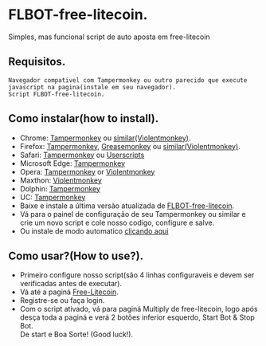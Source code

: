 # FLBOT-free-litecoin.
Simples, mas funcional script de auto aposta em free-litecoin

## Requisitos.
	Navegador compativel com Tampermonkey ou outro parecido que execute javascript na pagina(instale em seu navegador).
	Script FLBOT-free-litecoin.
	
## Como instalar(how to install).
* Chrome: [Tampermonkey](https://chrome.google.com/webstore/detail/tampermonkey/dhdgffkkebhmkfjojejmpbldmpobfkfo/related?hl=pt-BR) ou [similar(Violentmonkey)](https://chrome.google.com/webstore/detail/violentmonkey/jinjaccalgkegednnccohejagnlnfdag?hl=pt-BR).</br>
* Firefox: [Tampermonkey](https://addons.mozilla.org/pt-BR/firefox/addon/tampermonkey/), [Greasemonkey](https://addons.mozilla.org/firefox/addon/greasemonkey/) ou [similar(Violentmonkey)](https://addons.mozilla.org/pt-BR/firefox/addon/violentmonkey/).</br>
* Safari: [Tampermonkey](http://tampermonkey.net/?browser=safari) ou [Userscripts](https://apps.apple.com/app/userscripts/id1463298887)
* Microsoft Edge: [Tampermonkey](https://www.microsoft.com/store/p/tampermonkey/9nblggh5162s)
* Opera: [Tampermonkey](https://addons.opera.com/extensions/details/tampermonkey-beta/) or [Violentmonkey](https://violentmonkey.github.io/get-it/)
* Maxthon: [Violentmonkey](http://extension.maxthon.com/detail/index.php?view_id=1680)
* Dolphin: [Tampermonkey](https://play.google.com/store/apps/details?id=net.tampermonkey.dolphin)
* UC: [Tampermonkey](https://www.tampermonkey.net/?browser=ucweb&ext=dhdg)
* Baixe e instale a última versão atualizada de [FLBOT-free-litecoin](https://github.com/Charset404/FLBOT-free-litecoin/releases/tag/Beta.0.2).</br>
* Vá para o painel de configuração de seu Tampermonkey ou similar e crie um novo script e cole nosso codigo, configure e salve.
* Ou instale de modo automatico [clicando aqui](https://greasyfork.org/pt-BR/scripts/420828-flbot-free-litecoin-best-and-first-bot-for-free-litecoin-multiplier)
	
## Como usar?(How to use?).
* Primeiro configure nosso script(são 4 linhas configuraveis e devem ser verificadas antes de executar).
* Vá até a paginá [Free-Litecoin](https://free-litecoin.com/login?referer=1243574).</br>
* Registre-se ou faça login.
* Com o script ativado, vá para paginá Multiply de free-litecoin, logo após desça toda a paginá e verá 2 botões inferior esquerdo, Start Bot & Stop Bot.</br>
De start e Boa Sorte! (Good luck!).
